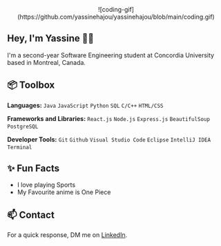 <div align="center">
![coding-gif](https://github.com/yassinehajou/yassinehajou/blob/main/coding.gif)
</div>

## Hey, I'm Yassine 👋🏻

I'm a second-year Software Engineering student at Concordia University based in Montreal, Canada.

## 📦 Toolbox

**Languages:** `Java` `JavaScript` `Python` `SQL` `C/C++` `HTML/CSS`

**Frameworks and Libraries:** `React.js` `Node.js` `Express.js` `BeautifulSoup` `PostgreSQL`

**Developer Tools:** `Git` `Github` `Visual Studio Code` `Eclipse` `IntelliJ IDEA` `Terminal`

## ✨ Fun Facts

- I love playing Sports
- My Favourite anime is One Piece

## 📫 Contact

For a quick response, DM me on [LinkedIn](https://www.linkedin.com/in/yassinehajou/).

